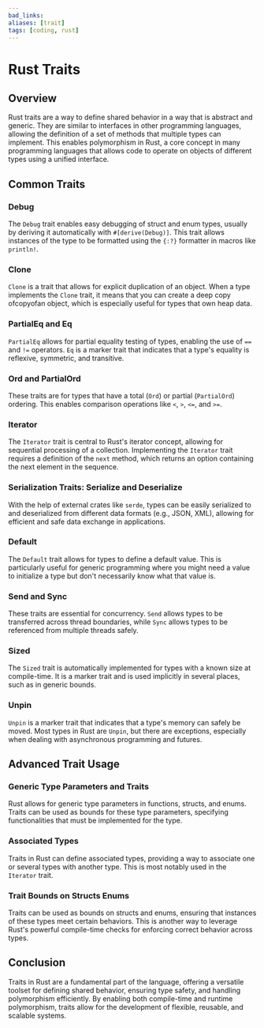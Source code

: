 ```yaml
---
bad_links: 
aliases: [trait]
tags: [coding, rust]
---
```

# Rust Traits

## Overview

Rust traits are a way to define shared behavior in a way that is abstract and generic. They are similar to interfaces in other programming languages, allowing the definition of a set of methods that multiple types can implement. This enables polymorphism in Rust, a core concept in many programming languages that allows code to operate on objects of different types using a unified interface. 
## Common Traits

### Debug

The `Debug` trait enables easy debugging of struct and enum types, usually by deriving it automatically with `#[derive(Debug)]`. This trait allows instances of the type to be formatted using the `{:?}` formatter in macros like `println!`.

### Clone

`Clone` is a trait that allows for explicit duplication of an object. When a type implements the `Clone` trait, it means that you can create a deep copy ofcopyofan object, which is especially useful for types that own heap data.

### PartialEq and Eq

`PartialEq` allows for partial equality testing of types, enabling the use of `==` and `!=` operators. `Eq` is a marker trait that indicates that a type's equality is reflexive, symmetric, and transitive.

### Ord and PartialOrd

These traits are for types that have a total (`Ord`) or partial (`PartialOrd`) ordering. This enables comparison operations like `<`, `>`, `<=`, and `>=`.

### Iterator

The `Iterator` trait is central to Rust's iterator concept, allowing for sequential processing of a collection. Implementing the `Iterator` trait requires a definition of the `next` method, which returns an option containing the next element in the sequence.

### Serialization Traits: Serialize and Deserialize

With the help of external crates like `serde`, types can be easily serialized to and deserialized from different data formats (e.g., JSON, XML), allowing for efficient and safe data exchange in applications.

### Default

The `Default` trait allows for types to define a default value. This is particularly useful for generic programming where you might need a value to initialize a type but don't necessarily know what that value is.

### Send and Sync

These traits are essential for concurrency. `Send` allows types to be transferred across thread boundaries, while `Sync` allows types to be referenced from multiple threads safely.

### Sized

The `Sized` trait is automatically implemented for types with a known size at compile-time. It is a marker trait and is used implicitly in several places, such as in generic bounds.

### Unpin

`Unpin` is a marker trait that indicates that a type's memory can safely be moved. Most types in Rust are `Unpin`, but there are exceptions, especially when dealing with asynchronous programming and futures.

## Advanced Trait Usage

### Generic Type Parameters and Traits

Rust allows for generic type parameters in functions, structs, and enums. Traits can be used as bounds for these type parameters, specifying functionalities that must be implemented for the type.

### Associated Types

Traits in Rust can define associated types, providing a way to associate one or several types with another type. This is most notably used in the `Iterator` trait.

### Trait Bounds on Structs    Enums

Traits can be used as bounds on structs and enums, ensuring that instances of these types meet certain behaviors. This is another way to leverage Rust's powerful compile-time checks for enforcing correct behavior across types.

## Conclusion

Traits in Rust are a fundamental part of the language, offering a versatile toolset for defining shared behavior, ensuring type safety, and handling polymorphism efficiently. By enabling both compile-time and runtime polymorphism, traits allow for the development of flexible, reusable, and scalable systems.